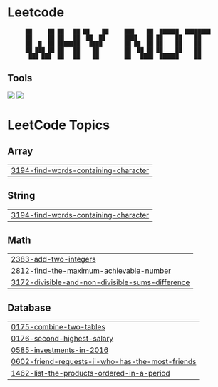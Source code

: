 # Leetcode

<div align = "center">

```
██     ██ ██   ██ ██    ██     ███    ██  ██████  ████████ 
██     ██ ██   ██  ██  ██      ████   ██ ██    ██    ██    
██  █  ██ ███████   ████       ██ ██  ██ ██    ██    ██    
██ ███ ██ ██   ██    ██        ██  ██ ██ ██    ██    ██    
 ███ ███  ██   ██    ██        ██   ████  ██████     ██    

```                                                                                                     
</div>      
<h2>Tools</h2>
<p>
  <img src="https://skillicons.dev/icons?i=java" />
  <img src="https://skillicons.dev/icons?i=mysql" />
</p>

<!---LeetCode Topics Start-->
# LeetCode Topics
## Array
|  |
| ------- |
| [3194-find-words-containing-character](https://github.com/roulaaa/Leetcode/tree/master/3194-find-words-containing-character) |
## String
|  |
| ------- |
| [3194-find-words-containing-character](https://github.com/roulaaa/Leetcode/tree/master/3194-find-words-containing-character) |
## Math
|  |
| ------- |
| [2383-add-two-integers](https://github.com/roulaaa/Leetcode/tree/master/2383-add-two-integers) |
| [2812-find-the-maximum-achievable-number](https://github.com/roulaaa/Leetcode/tree/master/2812-find-the-maximum-achievable-number) |
| [3172-divisible-and-non-divisible-sums-difference](https://github.com/roulaaa/Leetcode/tree/master/3172-divisible-and-non-divisible-sums-difference) |
## Database
|  |
| ------- |
| [0175-combine-two-tables](https://github.com/roulaaa/Leetcode/tree/master/0175-combine-two-tables) |
| [0176-second-highest-salary](https://github.com/roulaaa/Leetcode/tree/master/0176-second-highest-salary) |
| [0585-investments-in-2016](https://github.com/roulaaa/Leetcode/tree/master/0585-investments-in-2016) |
| [0602-friend-requests-ii-who-has-the-most-friends](https://github.com/roulaaa/Leetcode/tree/master/0602-friend-requests-ii-who-has-the-most-friends) |
| [1462-list-the-products-ordered-in-a-period](https://github.com/roulaaa/Leetcode/tree/master/1462-list-the-products-ordered-in-a-period) |
<!---LeetCode Topics End-->